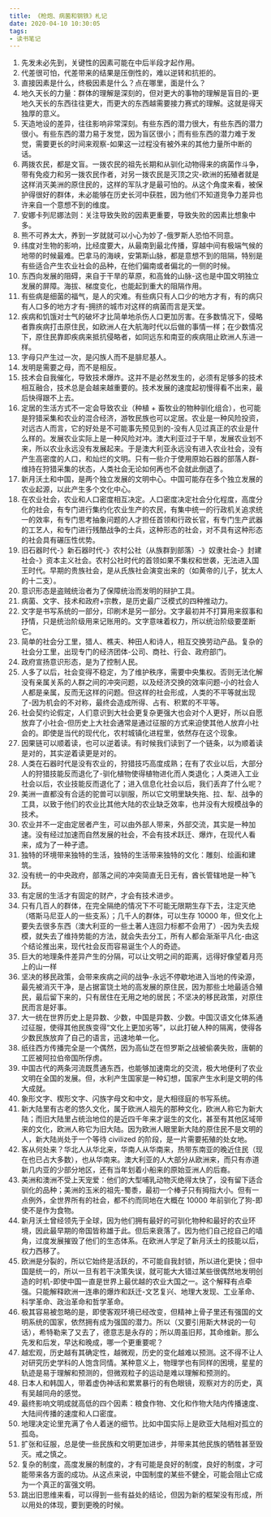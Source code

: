 ```yaml
---
title: 《枪炮、病菌和钢铁》札记
date: 2020-04-10 10:30:05
tags:
- 读书笔记
---
```

1. 先发未必先到，关键性的因素可能在中后半段才起作用。
2. 代差很可怕，代差带来的结果是压倒性的，难以逆转和抗拒的。
3. 直接因素是什么，终极因素是什么？点在哪里，面是什么？
4. 地久天长的力量：群体的理解是深刻的，但对更大的事物的理解是盲目的-更地久天长的东西往往更大，而更大的东西越需要接力赛式的理解。这就是得天独厚的意义。
5. 天造地设的差异，往往影响非常深刻。有些东西的潜力很大，有些东西的潜力很小。有些东西的潜力易于发觉，因为盲区很小；而有些东西的潜力难于发觉，需要更长的时间来观察-如果这一过程没有被外来的其他力量所中断的话。
6. 两拨农民，都是文盲。一拨农民的祖先长期和从驯化动物得来的病菌作斗争，带有免疫力和另一拨农民作者，对另一拨农民是灭顶之灾-欧洲的拓殖者就是这样消灭美洲的原住民的，这样的军队才是最可怕的。从这个角度来看，被保护得很好的群体，未必能够在历史长河中获胜，因为他们不知道竞争力差异也许来自一个意想不到的维度。
7. 安娜卡列尼娜法则：关注导致失败的因素更重要，导致失败的因素比想象中多。
8. 熊不可养太大，养到一岁就就可以小心为妙了-俄罗斯人恐怕不同意。
9. 纬度对生物的影响，比经度要大，从最南到最北传播，穿越中间有极端气候的地带的时候最难。巴拿马的海峡，安第斯山脉，都是意想不到的阻隔，特别是有些适合产生农业社会的品种，在他们偏南或者偏北的一侧的时候。
10. 东西向发展的阻碍，来自于干旱的草原，和高耸的山脉-这也是中国文明独立发展的屏障。海拔、梯度变化，也能起到重大的阻隔作用。
11. 有些病是细菌的福气，是人的灾难。有些病只有人口少的地方才有，有的病只有人口多的地方才有-拥挤的城市对这样的病菌而言是天堂。
12. 疾病和饥饿对士气的破坏才比简单地杀伤人口更加厉害。在多数情况下，侵略者靠疾病打击原住民，如欧洲人在大航海时代以后做的事情一样；在少数情况下，原住民靠即疾病来抵抗侵略者，如同远东和南亚的疾病阻止欧洲人东进一样。
13. 字母只产生过一次，是闪族人而不是腓尼基人。
14. 发明是需要之母，而不是相反。
15. 技术会自我催化，导致技术爆炸。这并不是必然发生的，必须有足够多的技术相互融合，技术总是会越来越重要的。技术发展的速度起初慢得看不出来，最后快得跟不上去。
16. 定居的生活方式不一定会导致农业（种植 + 畜牧业的物种驯化组合），也可能是狩猎采集和农业的混合经济，游牧民族也可以定居。农业是一种风险投资，对远古人而言，它的好处是不可能事先预见到的-没有人见过真正的农业是什么样的。发展农业实际上是一种风险对冲。澳大利亚过于干旱，发展农业划不来，所以农业永远没有发展起来。于是澳大利亚永远没有进入农业社会，没有产生高密度的人口，和灿烂的文明。只有一些介于使用原始石器的部落人群-维持在狩猎采集的状态，人类社会无论如何再也不会就此倒退了。
17. 新月沃土和中国，是两个独立发展的文明中心。中国可能存在多个独立发展的农业起源，以此产生多个文化中心。
18. 在农业社会，农业和人口密度相互决定。人口密度决定社会分化程度，高度分化的社会，有专门进行集约化农业生产的农民，有集中统一的行政机关追求统一的效率，有专门思考抽象问题的人才担任首领和行政长官，有专门生产武器的工艺人，和专门进行残酷战争的士兵，这种形态的社会，对不具有这种形态的社会具有碾压性优势。
19. 旧石器时代-》新石器时代-》农村公社（从族群到部落）-》奴隶社会-》封建社会-》资本主义社会。农村公社时代的首领如果不集权和世袭，无法进入国王时代。早期的贵族社会，是从氏族社会演变出来的（如黄帝的儿子，犹太人的十二支）。
20. 意识形态是盗贼统治者为了保障统治而发明的辩护工具。
21. 病菌、文字、技术和政府+宗教，是历史最广泛模式的四种推动力。
22. 文字是书写系统的一部分，印刷术是另一部分。文字最初并不打算用来叙事和抒情，只是统治阶级用来记账用的。文字意味着权力，所以统治阶级要垄断它。
23. 简单的社会分工里，猎人、樵夫、种田人和诗人，相互交换劳动产品。复杂的社会分工里，出现专门的经济团体-公司、商社、行会、政府部门。
24. 政府宣扬意识形态，是为了控制人民。
25. 人多了以后，社会变得不稳定，为了维护秩序，需要中央集权。否则无法化解没有亲属关系的人群之间的冲突问题，以及经济交换的效率问题-小的社会人人都是亲属，反而无这样的问题。但这样的社会形成，人类的不平等就出现了-因为机会的不对称，最终会造成所得、占有、积累的不平等。
26. 社会契约论假定，人们意识到大社会更复杂更强大也会对个人更好，所以自愿放弃了小社会-但历史上大社会通常是通过征服的方式来迫使其他人放弃小社会的。即使是当代的现代化，农村城镇化进程里，依然存在这个现象。
27. 因果链可以顺着读，也可以逆着读。有时候我们读到了一个链条，以为顺着读是对的，其实逆着读更是对的。
28. 人类在石器时代是没有农业的，狩猎技巧高度成熟；在有了农业以后，大部分人的狩猎技能反而退化了-驯化植物使得植物进化而人类退化；人类进入工业社会以后，农业技能反而退化了；进入信息化社会以后，我们丢弃了什么呢？
29. 美洲一直都没有合适的驼兽可以驯服，所以它文明里缺失拖、拉、犁、战争的工具，以致于他们的农业比其他大陆的农业缺乏效率，也并没有大规模战争的技术。
30. 农业并不一定由定居者产生，可以由外部人带来，外部交流，其实是一种加速。没有经过加速而自然发展的社会，不会有技术跃迁、爆炸，在现代人看来，成为了一种孑遗。
31. 独特的环境带来独特的生活，独特的生活带来独特的文化：雕刻、绘画和建筑。
32. 没有统一的中央政府，部落之间的冲突简直无日无有，酋长管辖地是一种飞跃。
33. 有定居的生活才有固定的财产，才会有技术进步。
34. 只有几百人的群体，在完全隔绝的情况下不可能无限期生存下去，注定灭绝（塔斯马尼亚人的一些支系）；几千人的群体，可以生存 10000 年，但文化上要失去很多东西（澳大利亚的一些土著人连回力标都不会用了）-因为失去规模，就失去了维持势能的方法，就会失去分工，所有人都会渐渐平凡化-由这个结论推出来，现代社会反而容易诞生个人的奇迹。
35. 巨大的地理条件差异产生的分隔，可以让文明之间的距离，远得好像望着月亮上的山一样
36. 坚决的移民政策，会带来疾病之间的战争-永远不停歇地进入当地的传染源，最先被消灭干净，是占据富饶土地的高发展的原住民，因为那些土地最适合殖民，最后留下来的，只有居住在无用之地的居民；不坚决的移民政策，对原住民而言是好事。
37. 大一统在世界历史上是异数、少数，中国是异数、少数。中国汉语文化体系通过征服，使得其他民族变得“文化上更加劣等”，以此打破人种的隔离，使得各少数民族放弃了自己的语言，迅速地单一化。
38. 纸往西方传播完全是一个偶然，因为高仙芝在怛罗斯之战被偷袭失败，唐朝的工匠被阿拉伯帝国所俘虏。
39. 中国古代的两条河流既贯通东西，也能够加速南北的交流，极大地便利了农业文明在全国的发展。但，水利产生国家是一种幻想，国家产生水利是文明的伟大成就。
40. 象形文字、楔形文字、闪族字母文和中文，是大相径庭的书写系统。
41. 新大陆里有古老的悠久文化，属于欧洲人祖先的那种文化，欧洲人称它为新大陆；而旧大陆里占统治地位的是近四千年来才诞生的文化，甚至有其他区域带来的文化，欧洲人称它为旧大陆。因为欧洲人眼里新大陆的原住民不是文明的人，新大陆尚处于一个等待 civilized 的阶段，是一片需要拓殖的处女地。
42. 客从何处来？华北人从华北来，华南人从华南来，热带东南亚的晚近住民（现在也已占大多数），也从华南来。澳大利亚的人大部分从欧洲来，而只有赤道新几内亚的少部分地区，还有当年划着小船来的原始亚洲人的后裔。
43. 美洲和澳洲不受上天宠爱：他们的大型哺乳动物灭绝得太快了，没有留下适合驯化的品种；美洲的玉米的祖先-蜀黍，最初一个棒子只有拇指大小。但有一点例外，全世界所有的社会，都不约而同地在大概在 10000 年前驯化了狗-即使不是作为食物。
44. 新月沃土曾经领先于全球，因为他们拥有最好的可驯化物种和最好的农业环境，因此最早期的帝国皆称雄于此。但后来衰落了。因为他们自己挖自己的墙角，过度发展摧毁了他们的生态体系。在欧洲人学足了新月沃土的技能以后，权力西移了。
45. 欧洲是分裂的，所以它始终是活跃的，不可能自我封锁，所以进化更快；但中国是统一的，所以一旦有若干决策失误，就可能大大错过某些很偶然地发明创造的时机-即使中国一直是世界上最优越的农业大国之一。这个解释有点牵强。只能解释欧洲一连串的爆炸和跃迁-文艺复兴、地理大发现、工业革命、科学革命、政治革命和哲学革命。
46. 极其容易被忽略的是，即使客观环境已经改变，但精神上骨子里还有强国的文明系统的国家，依然拥有成为强国的潜力。所以（又要引用斯大林说的一句话），希特勒来了又去了，德意志是永存的；所以周虽旧邦，其命维新。那么先发和后发，早达和晚成，哪一个更重要呢？
47. 越宏观，历史越有其确定性，越微观，历史的变化越难以预测。这不得不让人对研究历史学科的人饱含同情。某种意义上，物理学也有同样的困境，星星的轨迹是易于理解和预测的，但微观粒子的运动是难以理解和预测的。
48. 日本人和韩国人，带着虚伪神话和累累暴行的有色眼镜，观察对方的历史，真有吴越同舟的感觉。
49. 最终影响文明成就高低的四个因素：粮食作物、文化和作物大陆内传播速度、大陆间传播的速度和人口密度。
50. 地理决定论里充满了令人着迷的细节。比如中国实际上是欧亚大陆相对孤立的孤岛。
51. 扩张和征服，总是使一些民族和文明更加进步，并带来其他民族的牺牲甚至毁灭。戒之慎之。
52. 复杂的制度，高度发展的制度的，才有可能是良好的制度，良好的制度，才可能带来各方面的成功。从这点来说，中国制度的某些不健全，可能会阻止它成为一个真正的富强文明。
53. 跳出旧思维来看，可以得到一些有益处的结论，但因为新的框架没有形成，所以用处的体现，要到更晚的时候。
